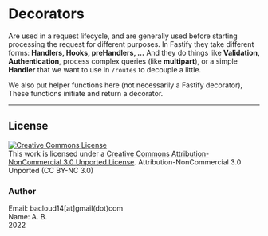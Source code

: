 # Decorators

Are used in a request lifecycle, and are generally used before starting processing the request for different purposes. In Fastify they take different forms: **Handlers, Hooks, preHandlers, ...** And they do things like **Validation, Authentication**, process complex queries (like **multipart**), or a simple **Handler** that we want to use in `/routes` to decouple a little.

We also put helper functions here (not necessarily a Fastify decorator), These functions initiate and return a decorator. 

---

## License
<a rel="license" href="http://creativecommons.org/licenses/by-nc/3.0/"><img alt="Creative Commons License" style="border-width:0" src="https://i.creativecommons.org/l/by-nc/3.0/88x31.png" /></a><br />This work is licensed under a <a rel="license" href="http://creativecommons.org/licenses/by-nc/3.0/">Creative Commons Attribution-NonCommercial 3.0 Unported License</a>.
Attribution-NonCommercial 3.0 Unported (CC BY-NC 3.0)

### Author
Email: bacloud14[at]gmail(dot)com  
Name: A. B.  
2022
